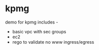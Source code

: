 # kpmg
demo for kpmg
includes -

- basic vpc with sec groups
- ec2
- rego to validate no www ingress/egress